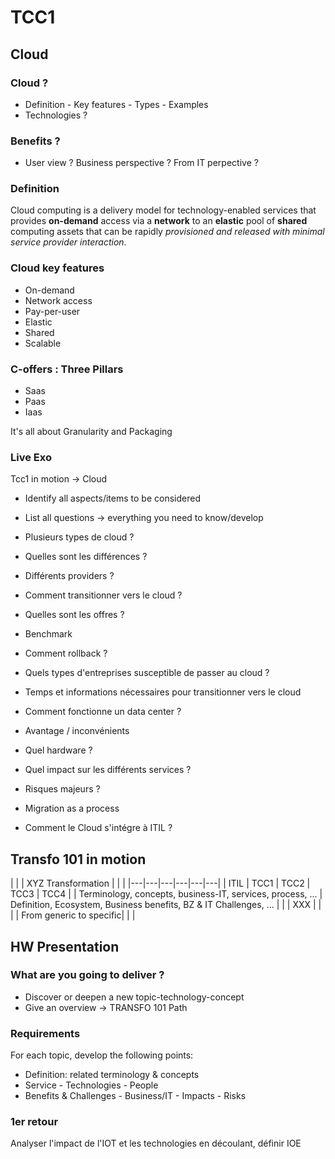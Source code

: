 TCC1
====

Cloud
----------

### Cloud ?

* Definition - Key features - Types - Examples
* Technologies ?

### Benefits ?

* User view ? Business perspective ? From IT perpective ?

### Definition

Cloud computing is a delivery model for technology-enabled services that provides **on-demand** access via a **network** to an **elastic** pool of **shared** computing assets that can be rapidly _provisioned and released with minimal service provider interaction_.

### Cloud key features

* On-demand
* Network access
* Pay-per-user
* Elastic
* Shared
* Scalable

### C-offers : Three Pillars

* Saas
* Paas
* Iaas

It's all about Granularity and Packaging

### Live Exo

Tcc1 in motion -> Cloud

* Identify all aspects/items to be considered
* List all questions -> everything you need to know/develop

* Plusieurs types de cloud ?
* Quelles sont les différences ?
* Différents providers ?
* Comment transitionner vers le cloud ?
* Quelles sont les offres ?
* Benchmark
* Comment rollback ?
* Quels types d'entreprises susceptible de passer au cloud ?
* Temps et informations nécessaires pour transitionner vers le cloud
* Comment fonctionne un data center ?
* Avantage / inconvénients
* Quel hardware ?
* Quel impact sur les différents services ?
* Risques majeurs ?
* Migration as a process
* Comment le Cloud s'intégre à ITIL ?

## Transfo 101 in motion

|  |  | XYZ Transformation |  |  |
|---|---|---|---|---|---|
| ITIL | TCC1 | TCC2 | TCC3 | TCC4 |
| Terminology, concepts, business-IT, services, process, ... | Definition, Ecosystem, Business benefits, BZ & IT Challenges, ... |  |  | XXX |
| | | From generic to specific| | |

## HW Presentation

### What are you going to deliver ?

* Discover or deepen a new topic-technology-concept
* Give an overview -> TRANSFO 101 Path

### Requirements

For each topic, develop the following points:

* Definition: related terminology & concepts
* Service - Technologies - People
* Benefits & Challenges - Business/IT - Impacts - Risks

### 1er retour

Analyser l'impact de l'IOT et les technologies en découlant, définir IOE
